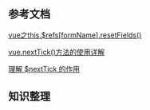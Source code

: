 ## 参考文档

[vue之this.$refs[formName].resetFields()](https://www.cnblogs.com/Fourteen-Y/p/15748554.html)

[vue.nextTick()方法的使用详解](https://blog.csdn.net/zhouzuoluo/article/details/84752280)

[理解 $nextTick 的作用](https://blog.csdn.net/sinat_17775997/article/details/71638144)

## 知识整理

